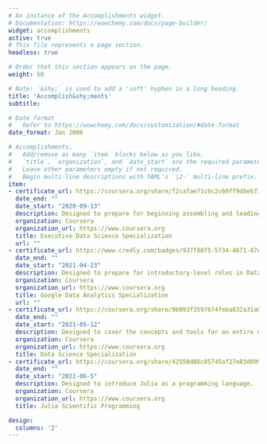 ```yaml
---
# An instance of the Accomplishments widget.
# Documentation: https://wowchemy.com/docs/page-builder/
widget: accomplishments
active: true
# This file represents a page section.
headless: true

# Order that this section appears on the page.
weight: 50

# Note: `&shy;` is used to add a 'soft' hyphen in a long heading.
title: 'Accomplish&shy;ments'
subtitle:

# Date format
#   Refer to https://wowchemy.com/docs/customization/#date-format
date_format: Jan 2006

# Accomplishments.
#   Add/remove as many `item` blocks below as you like.
#   `title`, `organization`, and `date_start` are the required parameters.
#   Leave other parameters empty if not required.
#   Begin multi-line descriptions with YAML's `|2-` multi-line prefix.
item:
- certificate_url: https://coursera.org/share/f2cafae71c6c2c60ff9d8eb733728f66
  date_end: ""
  date_start: "2020-09-13"
  description: Designed to prepare for beginning assembling and leading a data science enterprise.
  organization: Coursera
  organization_url: https://www.coursera.org
  title: Executive Data Science Specialization
  url: ""
- certificate_url: https://www.credly.com/badges/937f88f5-5f34-4671-87d4-ace5eae88015/public_url
  date_end: ""
  date_start: "2021-04-23"
  description: Designed to prepare for introductory-level roles in Data Analytics
  organization: Coursera
  organization_url: https://www.coursera.org
  title: Google Data Analytics Specialization
  url: ""
- certificate_url: https://coursera.org/share/9b093f3597674feba832a31a057bed73
  date_end: ""
  date_start: "2021-05-12"
  description: Designed to cover the concepts and tools for an entire data science pipeline.
  organization: Coursera
  organization_url: https://www.coursera.org
  title: Data Science Specialization
- certificate_url: https://coursera.org/share/42550d06c05745af27e83d099d5158b1
  date_end: ""
  date_start: "2021-06-5"
  description: Designed to introduce Julia as a programming language.
  organization: Coursera
  organization_url: https://www.coursera.org
  title: Julia Scientific Programming

design:
  columns: '2' 
---
```


